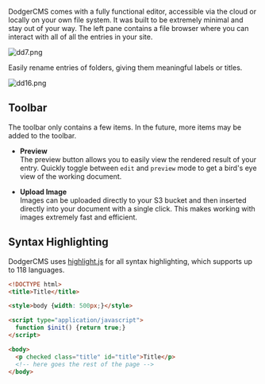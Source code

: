 DodgerCMS comes with a fully functional editor, accessible via the cloud or locally on your own file system. It was built to be extremely minimal and stay out of your way. The left pane contains a file browser where you can interact with all of all the entries in your site.

![dd7.png](http://assets.dodgercms.com.s3.amazonaws.com/images/dd7.png)

Easily rename entries of folders, giving them meaningful labels or titles.

![dd16.png](http://assets.dodgercms.com.s3.amazonaws.com/images/dd16.png)

## Toolbar

The toolbar only contains a few items. In the future, more items may be added to the toolbar.

- **Preview**  
  The preview button allows you to easily view the rendered result of your entry. Quickly toggle between `edit` and `preview` mode to get a bird's eye view of the working document.

- **Upload Image**  
  Images can be uploaded directly to your S3 bucket and then inserted directly into your document with a single click. This makes working with images extremely fast and efficient. 

## Syntax Highlighting

DodgerCMS uses [highlight.js](https://highlightjs.org/) for all syntax highlighting, which supports up to 118 languages.

```html
<!DOCTYPE html>
<title>Title</title>

<style>body {width: 500px;}</style>

<script type="application/javascript">
  function $init() {return true;}
</script>

<body>
  <p checked class="title" id="title">Title</p>
  <!-- here goes the rest of the page -->
</body>
```